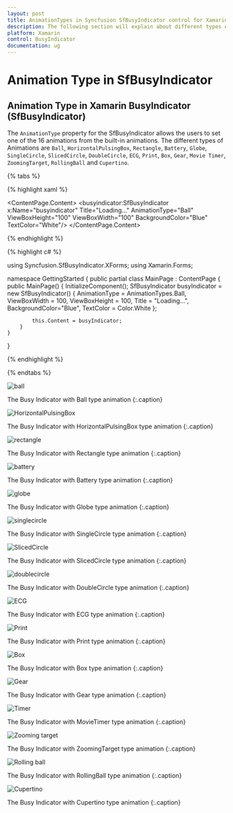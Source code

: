 ```yaml
---
layout: post
title: AnimationTypes in Syncfusion SfBusyIndicator control for Xamarin.Forms
description: The following section will explain about different types of animation available in Xamarin.Forms SfBusyIndicator 
platform: Xamarin
control: BusyIndicator
documentation: ug
---
```

# Animation Type in SfBusyIndicator

## Animation Type in Xamarin BusyIndicator (SfBusyIndicator)

The `AnimationType` property for the SfBusyIndicator allows the users to set one of the 16 animations from the built-in animations. The different types of Animations are `Ball`, `HorizontalPulsingBox`, `Rectangle`, `Battery`, `Globe`, `SingleCircle`, `SlicedCircle`, `DoubleCircle`, `ECG`, `Print`, `Box`, `Gear`, `Movie Timer`, `ZoomingTarget`, `RollingBall` and `Cupertino`.

{% tabs %}

{% highlight xaml %}

<?xml version="1.0" encoding="utf-8" ?>
<ContentPage xmlns="http://xamarin.com/schemas/2014/forms"
             xmlns:x="http://schemas.microsoft.com/winfx/2009/xaml"
             xmlns:local="clr-namespace:GettingStarted"
             xmlns:busyindicator="clr-namespace:Syncfusion.SfBusyIndicator.XForms;assembly=Syncfusion.SfBusyIndicator.XForms"
             x:Class="GettingStarted.MainPage">
    <ContentPage.Content>
        <busyindicator:SfBusyIndicator x:Name="busyindicator" 
                                       Title="Loading..."
                                       AnimationType="Ball" 
                                       ViewBoxHeight="100"
                                       ViewBoxWidth="100"
                                       BackgroundColor="Blue"
                                       TextColor="White"/>
    </ContentPage.Content>
</ContentPage>

{% endhighlight %}

{% highlight c# %}

using Syncfusion.SfBusyIndicator.XForms;
using Xamarin.Forms;

namespace GettingStarted
{
    public partial class MainPage : ContentPage
    {
        public MainPage()
        {
            InitializeComponent();
            SfBusyIndicator busyIndicator = new SfBusyIndicator()
            {
                AnimationType = AnimationTypes.Ball,
                ViewBoxWidth = 100,
                ViewBoxHeight = 100,
                Title = "Loading...",
                BackgroundColor="Blue",
                TextColor = Color.White
            };

            this.Content = busyIndicator;
        }
    }
}

{% endhighlight %}

{% endtabs %}

![ball](images/ball1.png)

The Busy Indicator with Ball type animation 
{:.caption}

![HorizontalPulsingBox](images/HorizontalPulsingBox.png) 

The Busy Indicator with HorizontalPulsingBox type animation 
{:.caption}

![rectangle](images/rectangle.png) 

The Busy Indicator with Rectangle type animation 
{:.caption}
 
![battery](images/battery.png) 

The Busy Indicator with Battery type animation 
{:.caption}
 
![globe](images/globe.png) 

The Busy Indicator with Globe type animation 
{:.caption}
 
![singlecircle](images/singlecircle.png) 

The Busy Indicator with SingleCircle type animation 
{:.caption}

![SlicedCircle](images/SlicedCircle.png) 

The Busy Indicator with SlicedCircle type animation 
{:.caption}
 
![doublecircle](images/doublecircle.png) 

The Busy Indicator with DoubleCircle type animation 
{:.caption}
 
![ECG](images/ecg.png) 

The Busy Indicator with ECG type animation 
{:.caption}
 
![Print](images/print.png) 

The Busy Indicator with Print type animation 
{:.caption}

![Box](images/box.png) 

The Busy Indicator with Box type animation 
{:.caption}

![Gear](images/gear.png) 

The Busy Indicator with Gear type animation 
{:.caption}

![Timer](images/timer.png) 

The Busy Indicator with MovieTimer type animation 
{:.caption}

![Zooming target](images/zoomingtarget.png) 

The Busy Indicator with ZoomingTarget type animation 
{:.caption}

![Rolling ball](images/rollingball.png) 

The Busy Indicator with RollingBall type animation 
{:.caption}

![Cupertino](images/Cupertino.png) 

The Busy Indicator with Cupertino type animation 
{:.caption}






 
